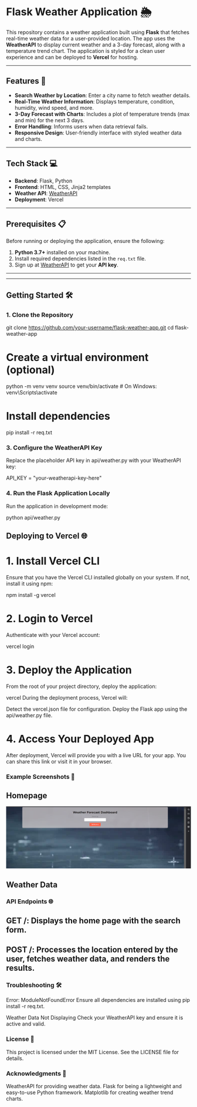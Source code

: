 # Flask Weather Application 🌦️

This repository contains a weather application built using **Flask** that fetches real-time weather data for a user-provided location. The app uses the **WeatherAPI** to display current weather and a 3-day forecast, along with a temperature trend chart. The application is styled for a clean user experience and can be deployed to **Vercel** for hosting.

---

## Features 🚀

- **Search Weather by Location**: Enter a city name to fetch weather details.
- **Real-Time Weather Information**: Displays temperature, condition, humidity, wind speed, and more.
- **3-Day Forecast with Charts**: Includes a plot of temperature trends (max and min) for the next 3 days.
- **Error Handling**: Informs users when data retrieval fails.
- **Responsive Design**: User-friendly interface with styled weather data and charts.

---

## Tech Stack 💻

- **Backend**: Flask, Python
- **Frontend**: HTML, CSS, Jinja2 templates
- **Weather API**: [WeatherAPI](https://www.weatherapi.com/)
- **Deployment**: Vercel

---

## Prerequisites 📋

Before running or deploying the application, ensure the following:

1. **Python 3.7+** installed on your machine.
2. Install required dependencies listed in the `req.txt` file.
3. Sign up at [WeatherAPI](https://www.weatherapi.com/) to get your **API key**.

---


---

## Getting Started 🛠️

### 1. Clone the Repository


git clone https://github.com/your-username/flask-weather-app.git
cd flask-weather-app




# Create a virtual environment (optional)
python -m venv venv
source venv/bin/activate  # On Windows: venv\Scripts\activate

# Install dependencies
pip install -r req.txt

### 3. Configure the WeatherAPI Key
Replace the placeholder API key in api/weather.py with your WeatherAPI key:

API_KEY = "your-weatherapi-key-here"

### 4. Run the Flask Application Locally

Run the application in development mode:


python api/weather.py


## Deploying to Vercel 🌐
# 1. Install Vercel CLI
Ensure that you have the Vercel CLI installed globally on your system. If not, install it using npm:


npm install -g vercel
# 2. Login to Vercel
Authenticate with your Vercel account:

vercel login

# 3. Deploy the Application
From the root of your project directory, deploy the application:

vercel
During the deployment process, Vercel will:

Detect the vercel.json file for configuration.
Deploy the Flask app using the api/weather.py file.
# 4. Access Your Deployed App
After deployment, Vercel will provide you with a live URL for your app. You can share this link or visit it in your browser.

### Example Screenshots 🌟
## Homepage
![Sample Homepage](weatherForeacastApp/frontend/homepage.png)


## Weather Data

### API Endpoints 🌐
## GET /: Displays the home page with the search form.
## POST /: Processes the location entered by the user, fetches weather data, and renders the results.

### Troubleshooting 🛠️
Error: ModuleNotFoundError
Ensure all dependencies are installed using pip install -r req.txt.

Weather Data Not Displaying
Check your WeatherAPI key and ensure it is active and valid.

### License 📜
This project is licensed under the MIT License. See the LICENSE file for details.

### Acknowledgments 🙏

WeatherAPI for providing weather data.
Flask for being a lightweight and easy-to-use Python framework.
Matplotlib for creating weather trend charts.

